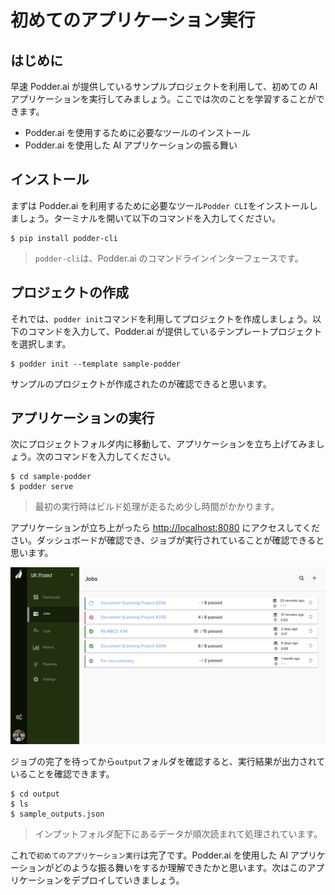 # 初めてのアプリケーション実行
## はじめに
早速 Podder.ai が提供しているサンプルプロジェクトを利用して、初めての AI アプリケーションを実行してみましょう。ここでは次のことを学習することができます。
- Podder.ai を使用するために必要なツールのインストール
- Podder.ai を使用した AI アプリケーションの振る舞い

## インストール
まずは Podder.ai を利用するために必要なツール`Podder CLI`をインストールしましょう。ターミナルを開いて以下のコマンドを入力してください。
```
$ pip install podder-cli
```
> `podder-cli`は、Podder.ai のコマンドラインインターフェースです。

## プロジェクトの作成
それでは、`podder init`コマンドを利用してプロジェクトを作成しましょう。以下のコマンドを入力して、Podder.ai が提供しているテンプレートプロジェクトを選択します。
```
$ podder init --template sample-podder
```
サンプルのプロジェクトが作成されたのが確認できると思います。

## アプリケーションの実行
次にプロジェクトフォルダ内に移動して、アプリケーションを立ち上げてみましょう。次のコマンドを入力してください。
```
$ cd sample-podder
$ podder serve
```
> 最初の実行時はビルド処理が走るため少し時間がかかります。

アプリケーションが立ち上がったら [http://localhost:8080](http://localhost:8080) にアクセスしてください。ダッシュボードが確認でき、ジョブが実行されていることが確認できると思います。

![Dashboard](images/dashboard_job.png)

ジョブの完了を待ってから`output`フォルダを確認すると、実行結果が出力されていることを確認できます。
```
$ cd output
$ ls
$ sample_outputs.json
```
> インプットフォルダ配下にあるデータが順次読まれて処理されています。

これで`初めてのアプリケーション実行`は完了です。Podder.ai を使用した AI アプリケーションがどのような振る舞いをするか理解できたかと思います。次はこのアプリケーションをデプロイしていきましょう。
